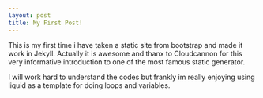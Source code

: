 ```yaml
---
layout: post
title: My First Post!
---
```

This is my first time i have taken a static site from bootstrap and made it work in Jekyll. Actually it is awesome and thanx to Cloudcannon for this very informative introduction to one of the most famous static generator.

I will work hard to understand the codes but frankly im really enjoying using liquid as a template for doing loops and variables.
